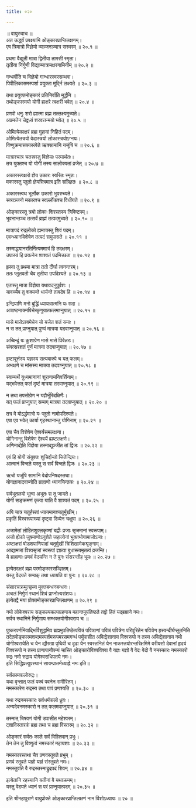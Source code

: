 ```yaml
---
title: ०२०

---
```

॥ वायुरुवाच ॥  
अत ऊर्द्ध्वं प्रवक्ष्यामि ओङ्कारप्राप्तिलक्षणम्।  
एष त्रिमात्रो विज्ञेयो व्यञ्जनञ्चात्र सस्वरम् ॥ २०.१ ॥  

प्रथमा वैद्युती मात्रा द्वितीया तामसी स्मृता।  
तृतीया निर्गुणी विद्यान्मात्रामक्षरगामिनीम् ॥ २०.२ ॥  

गन्धर्वीति च विज्ञेयो गान्धारस्वरसम्भवा।  
पिपीलिकासमस्पर्शा प्रयुक्ता मूर्द्नि लक्ष्यते ॥ २०.३ ॥  

तथा प्रयुक्तमोङ्कारं प्रतिनिर्वाति मूर्द्धनि ।  
तथोङ्कारमयो योगी ह्यक्षरे त्वक्षरी भवेत् ॥ २०.४ ॥  

प्रणवो धनुः शरो ह्यात्मा ब्रह्म तल्लक्ष्यमुच्यते।  
अप्रमत्तेन चेद्वध्यं शरवत्तन्मयो भवेत् ॥ २०.५ ॥  

ओमित्येकाक्षरं ब्रह्म गुहायां निहितं पदम्।  
ओमित्येतत्रयो वेदास्त्रयो लोकास्त्रयोऽग्नयः।  
विष्णुक्रमास्त्रयस्त्वेते ऋक्सामानि यजूंषि च ॥ २०.६ ॥  

मात्राश्चात्र चतस्रस्तु विज्ञेयाः परमार्थतः।  
तत्र युक्तश्च यो योगी तस्य सालोक्यतां व्रजेत् ॥ २०.७ ॥  

अकारस्त्वक्षरो ज्ञेय उकारः स्वरितः स्मृतः।  
मकारस्तु प्लुतो ज्ञेयस्त्रिमात्र इति सञ्ज्ञितः ॥ २०.८ ॥  

अकारस्त्वथ भूर्लोक उकारो भुवरुच्यते।  
सव्यञ्जनो मकारश्च स्वर्ल्लोकश्च विधीयते ॥ २०.९ ॥  

ओङ्कारस्तु त्रयो लोकाः शिरस्तस्य त्रिविष्टपम्।  
भुवनान्तञ्च तत्सर्वं ब्राह्मं तत्पदमुच्यते ॥ २०.१० ॥  

मात्रापदं रुद्रलोको ह्यमात्रस्तु शिवं पदम्।  
एवन्ध्यानविशेषेण तत्पदं समुपासते ॥ २०.११ ॥  

तस्माद्धयानरतिर्नित्यममात्रं हि तदक्षरम्।  
उपास्यं हि प्रयत्नेन शाश्वतं पदमिच्छता ॥ २०.१२ ॥  

हृस्वा तु प्रथमा मात्रा ततो दीर्घा त्वनन्तरम्।  
ततः प्लुतवती चैव तृतीया उपदिश्यते ॥ २०.१३ ॥  

एतास्तु मात्रा विज्ञेया यथावदनुपूर्वशः ।  
यावच्चैव तु शक्यन्ते धार्यन्ते तावदेव हि ॥ २०.१४ ॥  

इन्द्रियाणि मनो बुद्धिं ध्यायन्नात्मनि यः सदा ।  
अत्राष्टमात्रमपिचेच्छृणुयात्फलमाप्नुयात् ॥ २०.१५ ॥  

मासे मासेऽश्वमेधेन यो यजेत शतं समाः ।  
न स तत् प्राप्नुयात् पुण्यं मात्रया यदवाप्नुयात् ॥ २०.१६ ॥  

अब्बिन्दुं यः कुशाग्रेण मासे मासे पिबेन्नरः।  
संवत्सरशतं पूर्णं मात्रया तदवाप्नुयात् ॥ २०.१७ ॥  

इष्टापूर्त्तस्य यज्ञस्य सत्यवाक्ये च यत् फलम्।  
अभक्षणे च मांसस्य मात्रया तदवाप्नुयात् ॥ २०.१८ ॥  

स्वाम्यर्थे युध्यमानानां शूराणामनिवर्त्तिनाम्।  
यद्भवेत्तत् फलं दृष्टं मात्रया तदवाप्नुयात् ॥ २०.१९ ॥  

न तथा तपसोग्रेण न यज्ञैर्भूरिदक्षिणैः।  
यत् फलं प्राप्नुयात् सम्यग् मात्रया तदवाप्नुयात् ॥ २०.२० ॥  

तत्र वै योऽर्द्धमात्रो यः प्लुतो नामोपदिश्यते।  
एषा एव भवेत् कार्या गृहस्थानान्तु योगिनाम् ॥ २०.२१ ॥  

एषा चैव विशेषेण ऐश्वर्यसमलक्षणा।  
योगिनान्तु विशेषेण ऐश्वर्ये ह्यष्टलक्षणे।  
अणिमाद्येति विज्ञेया तस्माद्युञ्जीत तां द्विजः ॥ २०.२२ ॥  

एवं हि योगी संयुक्तः शुचिर्द्दान्तो जितेन्द्रियः।  
आत्मानं विन्दते यस्तु स सर्वं विन्दते द्विजः ॥ २०.२३ ॥  

ऋचो यजूंषि सामानि वेदोपनिषदस्तथा।  
योगज्ञानादवाप्नोति ब्राह्मणो ध्यानचिन्तकः ॥ २०.२४ ॥  

सर्वभूतलयो भूत्वा अभूतः स तु जायते।  
योगी सङ्क्रमणं कृत्वा याति वै शाश्वतं पदम् ॥ २०.२५ ॥  

अपि चात्र चतुर्हस्तां ध्यायमानश्चतुर्मुखीम्।  
प्रकृतिं विश्वरूपाख्यां दृष्ट्वा दिव्येन चक्षुषा ॥ २०.२६ ॥  

अजामेतां लोहितशुक्लकृष्णां बह्वीः प्रजाः सृजमानां स्वरूपाम्।  
अजो ह्येको जुषमाणोऽनुशेते जहात्येनां भुक्तभोगामाजोऽन्यः।  
अष्टाक्षरां षोडशपाणिपादां चतुर्मुखीं त्रिशिखामेकश्रृङ्गाम्।  
आद्यामजां विश्वसृजां स्वरूपां ज्ञात्वा बुधास्त्वमृतत्वं व्रजन्ति।  
ये ब्राह्मणाः प्रणवं वेदयन्ति न ते पुनः संसरन्तीह भूयः ॥ २०.२७ ॥  

इत्येतदक्षरं ब्रह्म परमोङ्कारसञ्ज्ञितम्।  
यस्तु वेदयते सम्यक् तथा ध्यायति वा पुनः ॥ २०.२८ ॥  

संसारचक्रमुत्सृज्य मुक्तबन्धनबन्धनः।  
अचलं निर्गुणं स्थानं शिवं प्राप्नोत्यसंशयः।  
इत्येतद्वै मया प्रोक्तमोङ्कारप्राप्तिलक्षणम् ॥ २०.२९ ॥  

नमो लोकेश्वराय सङ्कल्पकल्पग्रहणाय महान्तमुपतिष्ठते तद्वो हितं यद्ब्रह्मणे नमः।  
सर्वत्र स्थानिने निर्गुणाय सम्भक्तयोगीश्वराय च ॥  

पुष्करपर्णमिवाद्भिर्विशुद्धमिव ब्रह्ममुपतिष्ठेत्पवित्रं पवित्राणां पवित्रं पवित्रेण परिपूरितेन पवित्रेण ह्रस्वन्दीर्घप्लुतमिति तदेतमोङ्कारमशब्दमस्पर्शमरूपमरसमगन्धं पर्युपासीत अविद्येशानाय विश्वरूपो न तस्य अविद्येशानाय नमो योगीश्वरायेति च येन द्यौरुग्रा पृथिवी च दृढा येन स्वस्तनितं येन नाकस्तयोरन्तरिक्षमिमे वरीयसो देवानां हृदयं विश्वरूपो न तस्य प्राणापानौपम्यं चास्ति ओङ्कारोविश्वविश्वा वै यज्ञः यज्ञो वै वेदः वेदो वै नमस्कारः नमस्कारो रुद्रः नमो रुद्राय योगेश्वराधिपतये नमः।  
इति सिद्धिप्रत्युपस्थानं सायम्प्रातर्मध्याह्ने नमः इति॥  

सर्वकामफलोरुद्रः।  
यथा वृन्तात् फलं पक्वं पवनेन समीरितम्।  
नमस्कारेण रुद्रस्य तथा पापं प्रणश्यति ॥ २०.३० ॥  

यथा रुद्रनमस्कारः सर्वधर्मफलो ध्रुवः।  
अन्यदेवनमस्कारो न तत् फलमवाप्नुयात् ॥ २०.३१ ॥  

तस्मात् त्रिषवणं योगी उपासीत महेश्वरम्।  
दशाविस्तारकं ब्रह्म तथा च ब्रह्म विस्तरम् ॥ २०.३२ ॥  

ओङ्कारं सर्वतः काले सर्वं विहितवान् प्रभुः।  
तेन तेन तु विष्णुत्वं नमस्कारं महायशाः ॥ २०.३३ ॥  

नमस्कारस्तथा चैव प्रणवस्तुवते प्रभुम् ।  
प्रणवं स्तुवते यज्ञो यज्ञं संस्तुवते नमः।  
नमस्तुवति वै रुद्रस्तस्माद्रुद्रपदं शिवम् ॥ २०.३४ ॥  

इत्येतानि रहस्यानि यतीनां वै यथाक्रमम्।  
यस्तु वेदयते ध्यानं स परं प्राप्नुयात्पदम् ॥ २०.३५ ॥  

इति श्रीमहापुराणे वायुप्रोक्ते ओङ्कारप्राप्तिलक्षणं नाम विंशोऽध्यायः ॥ २० ॥